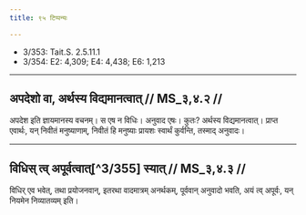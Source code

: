 ```yaml
---
title: ९५ टिप्पन्यः

---
```

- 3/353: Tait.S. 2.5.11.1
- 3/354: E2: 4,309; E4: 4,438; E6: 1,213

____________________________________________


## अपदेशो वा, अर्थस्य विद्यमानत्वात् // MS_३,४.२ //

अपदेश इति ज्ञायमानस्य वचनम्। स एष न विधिः। अनुवाद एषः। कुतः? अर्थस्य विद्यमानत्वात्। प्राप्त एवार्थः, यन् निवीतं मनुष्याणाम्, निवीतं हि मनुष्याः प्रायशः स्वार्थं कुर्वन्ति, तस्माद् अनुवादः।


____________________________________________


## विधिस् त्व् अपूर्वत्वात्[^3/355] स्यात् // MS_३,४.३ //

विधिर् एव भवेत्, तथा प्रयोजनवान्, इतरथा वादमात्रम् अनर्थकम्, पूर्ववान् अनुवादो भवति, अयं त्व् अपूर्वः, यन् नियमेन निव्यातव्यम् इति।
